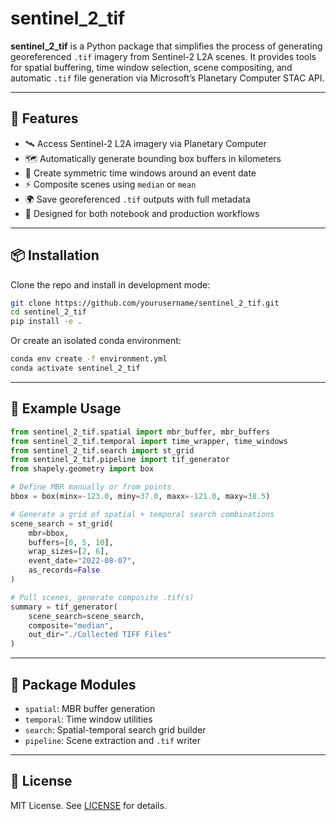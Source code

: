 # sentinel_2_tif

**sentinel_2_tif** is a Python package that simplifies the process of generating georeferenced `.tif` imagery from Sentinel-2 L2A scenes. It provides tools for spatial buffering, time window selection, scene compositing, and automatic `.tif` file generation via Microsoft’s Planetary Computer STAC API.

---

## 🚀 Features

- 🛰️ Access Sentinel-2 L2A imagery via Planetary Computer
- 🗺️ Automatically generate bounding box buffers in kilometers
- 📆 Create symmetric time windows around an event date
- ⚡ Composite scenes using `median` or `mean`
- 🌍 Save georeferenced `.tif` outputs with full metadata
- 🧰 Designed for both notebook and production workflows

---

## 📦 Installation

Clone the repo and install in development mode:

```bash
git clone https://github.com/yourusername/sentinel_2_tif.git
cd sentinel_2_tif
pip install -e .
```

Or create an isolated conda environment:

```bash
conda env create -f environment.yml
conda activate sentinel_2_tif
```

---

## 🧪 Example Usage

```python
from sentinel_2_tif.spatial import mbr_buffer, mbr_buffers
from sentinel_2_tif.temporal import time_wrapper, time_windows
from sentinel_2_tif.search import st_grid
from sentinel_2_tif.pipeline import tif_generator
from shapely.geometry import box

# Define MBR manually or from points
bbox = box(minx=-123.0, miny=37.0, maxx=-121.0, maxy=38.5)

# Generate a grid of spatial + temporal search combinations
scene_search = st_grid(
    mbr=bbox,
    buffers=[0, 5, 10],
    wrap_sizes=[2, 6],
    event_date="2022-08-07",
    as_records=False
)

# Pull scenes, generate composite .tif(s)
summary = tif_generator(
    scene_search=scene_search,
    composite="median",
    out_dir="./Collected TIFF Files"
)
```

---

## 📁 Package Modules

- `spatial`: MBR buffer generation
- `temporal`: Time window utilities
- `search`: Spatial-temporal search grid builder
- `pipeline`: Scene extraction and `.tif` writer

---

## 📝 License

MIT License. See [LICENSE](LICENSE) for details.
